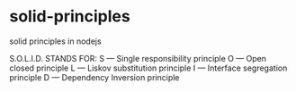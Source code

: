 # solid-principles

solid principles in nodejs

S.O.L.I.D. STANDS FOR:
S — Single responsibility principle
O — Open closed principle
L — Liskov substitution principle
I — Interface segregation principle
D — Dependency Inversion principle
